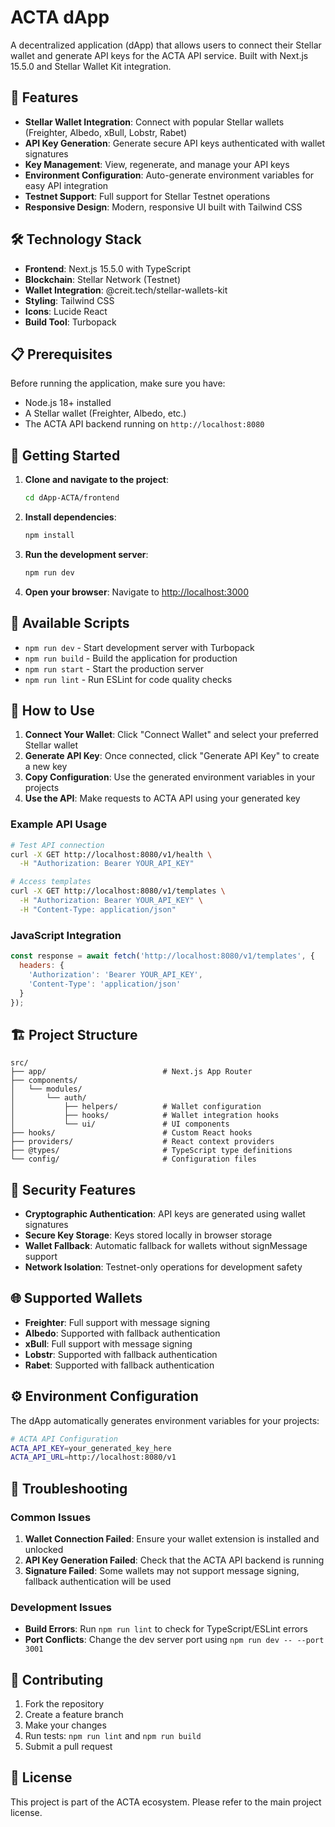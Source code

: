# ACTA dApp

A decentralized application (dApp) that allows users to connect their Stellar wallet and generate API keys for the ACTA API service. Built with Next.js 15.5.0 and Stellar Wallet Kit integration.

## 🚀 Features

- **Stellar Wallet Integration**: Connect with popular Stellar wallets (Freighter, Albedo, xBull, Lobstr, Rabet)
- **API Key Generation**: Generate secure API keys authenticated with wallet signatures
- **Key Management**: View, regenerate, and manage your API keys
- **Environment Configuration**: Auto-generate environment variables for easy API integration
- **Testnet Support**: Full support for Stellar Testnet operations
- **Responsive Design**: Modern, responsive UI built with Tailwind CSS

## 🛠 Technology Stack

- **Frontend**: Next.js 15.5.0 with TypeScript
- **Blockchain**: Stellar Network (Testnet)
- **Wallet Integration**: @creit.tech/stellar-wallets-kit
- **Styling**: Tailwind CSS
- **Icons**: Lucide React
- **Build Tool**: Turbopack

## 📋 Prerequisites

Before running the application, make sure you have:

- Node.js 18+ installed
- A Stellar wallet (Freighter, Albedo, etc.)
- The ACTA API backend running on `http://localhost:8080`

## 🚀 Getting Started

1. **Clone and navigate to the project**:
   ```bash
   cd dApp-ACTA/frontend
   ```

2. **Install dependencies**:
   ```bash
   npm install
   ```

3. **Run the development server**:
   ```bash
   npm run dev
   ```

4. **Open your browser**:
   Navigate to [http://localhost:3000](http://localhost:3000)

## 🔧 Available Scripts

- `npm run dev` - Start development server with Turbopack
- `npm run build` - Build the application for production
- `npm run start` - Start the production server
- `npm run lint` - Run ESLint for code quality checks

## 📱 How to Use

1. **Connect Your Wallet**: Click "Connect Wallet" and select your preferred Stellar wallet
2. **Generate API Key**: Once connected, click "Generate API Key" to create a new key
3. **Copy Configuration**: Use the generated environment variables in your projects
4. **Use the API**: Make requests to ACTA API using your generated key

### Example API Usage

```bash
# Test API connection
curl -X GET http://localhost:8080/v1/health \
  -H "Authorization: Bearer YOUR_API_KEY"

# Access templates
curl -X GET http://localhost:8080/v1/templates \
  -H "Authorization: Bearer YOUR_API_KEY" \
  -H "Content-Type: application/json"
```

### JavaScript Integration

```javascript
const response = await fetch('http://localhost:8080/v1/templates', {
  headers: {
    'Authorization': 'Bearer YOUR_API_KEY',
    'Content-Type': 'application/json'
  }
});
```

## 🏗 Project Structure

```
src/
├── app/                          # Next.js App Router
├── components/
│   └── modules/
│       └── auth/
│           ├── helpers/          # Wallet configuration
│           ├── hooks/            # Wallet integration hooks
│           └── ui/               # UI components
├── hooks/                        # Custom React hooks
├── providers/                    # React context providers
├── @types/                       # TypeScript type definitions
└── config/                       # Configuration files
```

## 🔐 Security Features

- **Cryptographic Authentication**: API keys are generated using wallet signatures
- **Secure Key Storage**: Keys stored locally in browser storage
- **Wallet Fallback**: Automatic fallback for wallets without signMessage support
- **Network Isolation**: Testnet-only operations for development safety

## 🌐 Supported Wallets

- **Freighter**: Full support with message signing
- **Albedo**: Supported with fallback authentication
- **xBull**: Full support with message signing
- **Lobstr**: Supported with fallback authentication
- **Rabet**: Supported with fallback authentication

## ⚙️ Environment Configuration

The dApp automatically generates environment variables for your projects:

```bash
# ACTA API Configuration
ACTA_API_KEY=your_generated_key_here
ACTA_API_URL=http://localhost:8080/v1
```

## 🐛 Troubleshooting

### Common Issues

1. **Wallet Connection Failed**: Ensure your wallet extension is installed and unlocked
2. **API Key Generation Failed**: Check that the ACTA API backend is running
3. **Signature Failed**: Some wallets may not support message signing, fallback authentication will be used

### Development Issues

- **Build Errors**: Run `npm run lint` to check for TypeScript/ESLint errors
- **Port Conflicts**: Change the dev server port using `npm run dev -- --port 3001`

## 🤝 Contributing

1. Fork the repository
2. Create a feature branch
3. Make your changes
4. Run tests: `npm run lint` and `npm run build`
5. Submit a pull request

## 📄 License

This project is part of the ACTA ecosystem. Please refer to the main project license.
